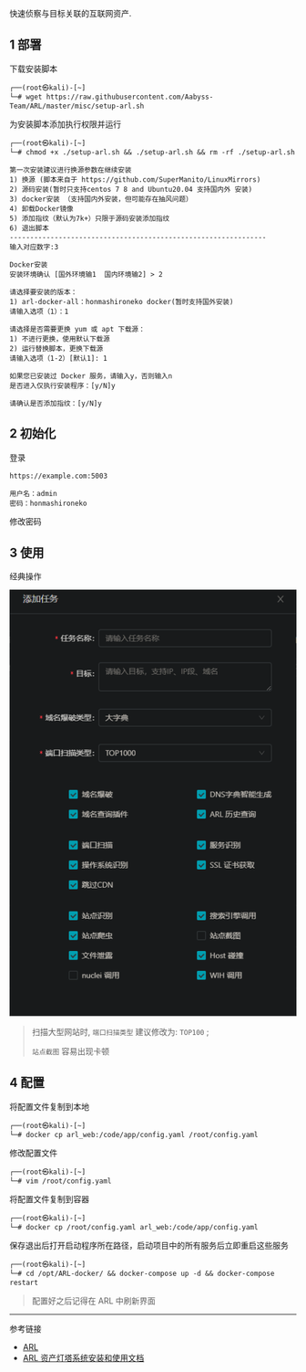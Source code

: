 快速侦察与目标关联的互联网资产.

## 1 部署

下载安装脚本

```shell
┌──(root㉿kali)-[~]
└─# wget https://raw.githubusercontent.com/Aabyss-Team/ARL/master/misc/setup-arl.sh
```

为安装脚本添加执行权限并运行

```shell
┌──(root㉿kali)-[~]
└─# chmod +x ./setup-arl.sh && ./setup-arl.sh && rm -rf ./setup-arl.sh
```

```
第一次安装建议进行换源参数在继续安装
1) 换源 (脚本来自于 https://github.com/SuperManito/LinuxMirrors)
2) 源码安装(暂时只支持centos 7 8 and Ubuntu20.04 支持国内外 安装)
3) docker安装 （支持国内外安装，但可能存在抽风问题）
4) 卸载Docker镜像
5) 添加指纹（默认为7k+）只限于源码安装添加指纹
6) 退出脚本
---------------------------------------------------------------
输入对应数字:3
```

```
Docker安装
安装环境确认 [国外环境输1  国内环境输2] > 2
```

```
请选择要安装的版本：
1) arl-docker-all：honmashironeko docker(暂时支持国外安装)
请输入选项（1）：1
```

```
请选择是否需要更换 yum 或 apt 下载源：
1) 不进行更换，使用默认下载源
2) 运行替换脚本，更换下载源
请输入选项（1-2）[默认1]: 1
```

```
如果您已安装过 Docker 服务，请输入y，否则输入n
是否进入仅执行安装程序：[y/N]y
```

```
请确认是否添加指纹：[y/N]y
```

## 2 初始化

登录

```
https://example.com:5003
```

```
用户名：admin
密码：honmashironeko
```

修改密码

## 3 使用

经典操作

![经典操作](./../../../../images/ARL/%E7%BB%8F%E5%85%B8%E6%93%8D%E4%BD%9C.png)

> 扫描大型网站时, `端口扫描类型` 建议修改为: `TOP100` ;
>
>  `站点截图` 容易出现卡顿

## 4 配置

将配置文件复制到本地

```shell
┌──(root㉿kali)-[~]
└─# docker cp arl_web:/code/app/config.yaml /root/config.yaml
```

修改配置文件

```shell
┌──(root㉿kali)-[~]
└─# vim /root/config.yaml
```

将配置文件复制到容器

```shell
┌──(root㉿kali)-[~]
└─# docker cp /root/config.yaml arl_web:/code/app/config.yaml
```

保存退出后打开启动程序所在路径，启动项目中的所有服务后立即重启这些服务

```shell
┌──(root㉿kali)-[~]
└─# cd /opt/ARL-docker/ && docker-compose up -d && docker-compose restart
```

> 配置好之后记得在 ARL 中刷新界面

---

参考链接

- [ARL](https://github.com/Aabyss-Team/ARL)
- [ARL 资产灯塔系统安装和使用文档](https://tophanttechnology.github.io/ARL-doc/)

